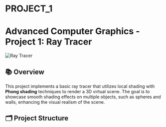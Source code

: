 # PROJECT_1

# Advanced Computer Graphics - Project 1: Ray Tracer

![Ray Tracer](acG_p/project_1/assets/p1_output.png)


## 📚 Overview
This project implements a basic ray tracer that utilizes local shading with **Phong shading** techniques to render a 3D virtual scene. The goal is to showcase smooth shading effects on multiple objects, such as spheres and walls, enhancing the visual realism of the scene.

## 🗂️ Project Structure
